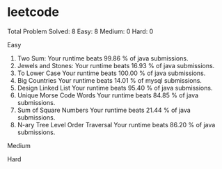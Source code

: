 # leetcode
Total Problem Solved: 8
Easy: 8
Medium: 0
Hard: 0



Easy
1. Two Sum: 
	Your runtime beats 99.86 % of java submissions.
771. Jewels and Stones: 
	Your runtime beats 16.93 % of java submissions.
709. To Lower Case
	Your runtime beats 100.00 % of java submissions.
595. Big Countries
    Your runtime beats 14.01 % of mysql submissions.
707. Design Linked List
    Your runtime beats 95.40 % of java submissions.
804. Unique Morse Code Words
    Your runtime beats 84.85 % of java submissions.    
633. Sum of Square Numbers
	Your runtime beats 21.44 % of java submissions.
429. N-ary Tree Level Order Traversal
	Your runtime beats 86.20 % of java submissions.
	

Medium


Hard
